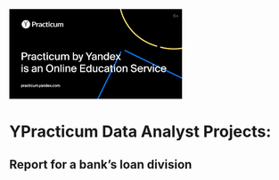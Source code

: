 <img src='.\images\1.PNG'>
<p>

# YPracticum Data Analyst Projects:

## Report for a bank’s loan division

